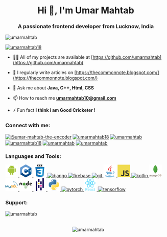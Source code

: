 <h1 align="center">Hi 👋, I'm Umar Mahtab</h1>
<h3 align="center">A passionate frontend developer from Lucknow, India</h3>

<p align="left"> <img src="https://komarev.com/ghpvc/?username=umarmahtab&label=Profile%20views&color=0e75b6&style=flat" alt="umarmahtab" /> </p>

<p align="left"> <a href="https://twitter.com/umarmahtab18" target="blank"><img src="https://img.shields.io/twitter/follow/umarmahtab18?logo=twitter&style=for-the-badge" alt="umarmahtab18" /></a> </p>

- 👨‍💻 All of my projects are available at [https://github.com/umarmahtab](https://github.com/umarmahtab)

- 📝 I regularly write articles on [https://thecommonnote.blogspot.com/](https://thecommonnote.blogspot.com/)

- 💬 Ask me about **Java, C++, Html, CSS**

- 📫 How to reach me **umarmahtab10@gmail.com**

- ⚡ Fun fact **I think i am Good Cricketer !**

<h3 align="left">Connect with me:</h3>
<p align="left">
<a href="https://codepen.io/@umar-mahtab-the-encoder" target="blank"><img align="center" src="https://raw.githubusercontent.com/rahuldkjain/github-profile-readme-generator/master/src/images/icons/Social/codepen.svg" alt="@umar-mahtab-the-encoder" height="30" width="40" /></a>
<a href="https://twitter.com/umarmahtab18" target="blank"><img align="center" src="https://raw.githubusercontent.com/rahuldkjain/github-profile-readme-generator/master/src/images/icons/Social/twitter.svg" alt="umarmahtab18" height="30" width="40" /></a>
<a href="https://linkedin.com/in/umarmahtab" target="blank"><img align="center" src="https://raw.githubusercontent.com/rahuldkjain/github-profile-readme-generator/master/src/images/icons/Social/linked-in-alt.svg" alt="umarmahtab" height="30" width="40" /></a>
<a href="https://instagram.com/umarmahtab18" target="blank"><img align="center" src="https://raw.githubusercontent.com/rahuldkjain/github-profile-readme-generator/master/src/images/icons/Social/instagram.svg" alt="umarmahtab18" height="30" width="40" /></a>
<a href="https://www.leetcode.com/umarmahtab" target="blank"><img align="center" src="https://raw.githubusercontent.com/rahuldkjain/github-profile-readme-generator/master/src/images/icons/Social/leet-code.svg" alt="umarmahtab" height="30" width="40" /></a>
<a href="https://auth.geeksforgeeks.org/user/umarmahtab" target="blank"><img align="center" src="https://raw.githubusercontent.com/rahuldkjain/github-profile-readme-generator/master/src/images/icons/Social/geeks-for-geeks.svg" alt="umarmahtab" height="30" width="40" /></a>
</p>

<h3 align="left">Languages and Tools:</h3>
<p align="left"> <a href="https://developer.android.com" target="_blank" rel="noreferrer"> <img src="https://raw.githubusercontent.com/devicons/devicon/master/icons/android/android-original-wordmark.svg" alt="android" width="40" height="40"/> </a> <a href="https://www.w3schools.com/cpp/" target="_blank" rel="noreferrer"> <img src="https://raw.githubusercontent.com/devicons/devicon/master/icons/cplusplus/cplusplus-original.svg" alt="cplusplus" width="40" height="40"/> </a> <a href="https://www.w3schools.com/css/" target="_blank" rel="noreferrer"> <img src="https://raw.githubusercontent.com/devicons/devicon/master/icons/css3/css3-original-wordmark.svg" alt="css3" width="40" height="40"/> </a> <a href="https://www.djangoproject.com/" target="_blank" rel="noreferrer"> <img src="https://cdn.worldvectorlogo.com/logos/django.svg" alt="django" width="40" height="40"/> </a> <a href="https://firebase.google.com/" target="_blank" rel="noreferrer"> <img src="https://www.vectorlogo.zone/logos/firebase/firebase-icon.svg" alt="firebase" width="40" height="40"/> </a> <a href="https://git-scm.com/" target="_blank" rel="noreferrer"> <img src="https://www.vectorlogo.zone/logos/git-scm/git-scm-icon.svg" alt="git" width="40" height="40"/> </a> <a href="https://www.java.com" target="_blank" rel="noreferrer"> <img src="https://raw.githubusercontent.com/devicons/devicon/master/icons/java/java-original.svg" alt="java" width="40" height="40"/> </a> <a href="https://developer.mozilla.org/en-US/docs/Web/JavaScript" target="_blank" rel="noreferrer"> <img src="https://raw.githubusercontent.com/devicons/devicon/master/icons/javascript/javascript-original.svg" alt="javascript" width="40" height="40"/> </a> <a href="https://kotlinlang.org" target="_blank" rel="noreferrer"> <img src="https://www.vectorlogo.zone/logos/kotlinlang/kotlinlang-icon.svg" alt="kotlin" width="40" height="40"/> </a> <a href="https://www.mongodb.com/" target="_blank" rel="noreferrer"> <img src="https://raw.githubusercontent.com/devicons/devicon/master/icons/mongodb/mongodb-original-wordmark.svg" alt="mongodb" width="40" height="40"/> </a> <a href="https://www.mysql.com/" target="_blank" rel="noreferrer"> <img src="https://raw.githubusercontent.com/devicons/devicon/master/icons/mysql/mysql-original-wordmark.svg" alt="mysql" width="40" height="40"/> </a> <a href="https://nodejs.org" target="_blank" rel="noreferrer"> <img src="https://raw.githubusercontent.com/devicons/devicon/master/icons/nodejs/nodejs-original-wordmark.svg" alt="nodejs" width="40" height="40"/> </a> <a href="https://pandas.pydata.org/" target="_blank" rel="noreferrer"> <img src="https://raw.githubusercontent.com/devicons/devicon/2ae2a900d2f041da66e950e4d48052658d850630/icons/pandas/pandas-original.svg" alt="pandas" width="40" height="40"/> </a> <a href="https://www.python.org" target="_blank" rel="noreferrer"> <img src="https://raw.githubusercontent.com/devicons/devicon/master/icons/python/python-original.svg" alt="python" width="40" height="40"/> </a> <a href="https://pytorch.org/" target="_blank" rel="noreferrer"> <img src="https://www.vectorlogo.zone/logos/pytorch/pytorch-icon.svg" alt="pytorch" width="40" height="40"/> </a> <a href="https://reactjs.org/" target="_blank" rel="noreferrer"> <img src="https://raw.githubusercontent.com/devicons/devicon/master/icons/react/react-original-wordmark.svg" alt="react" width="40" height="40"/> </a> <a href="https://www.tensorflow.org" target="_blank" rel="noreferrer"> <img src="https://www.vectorlogo.zone/logos/tensorflow/tensorflow-icon.svg" alt="tensorflow" width="40" height="40"/> </a> </p>

<h3 align="left">Support:</h3>
<p><a href="https://www.buymeacoffee.com/umarmahtab"> <img align="left" src="https://cdn.buymeacoffee.com/buttons/v2/default-yellow.png" height="50" width="210" alt="umarmahtab" /></a></p><br><br>

<p><img align="center" src="https://github-readme-stats.vercel.app/api/top-langs?username=umarmahtab&show_icons=true&locale=en&layout=compact" alt="umarmahtab" /></p>

